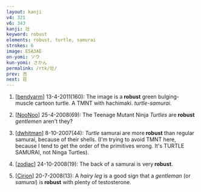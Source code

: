 ```yaml
---
layout: kanji
v4: 321
v6: 343
kanji: 壮
keyword: robust
elements: robust, turtle, samurai
strokes: 6
image: E5A3AE
on-yomi: ソウ
kun-yomi: さかん
permalink: /rtk/壮/
prev: 吉
next: 荘
---
```


1) [<a href="http://kanji.koohii.com/profile/bendyarm">bendyarm</a>] 13-4-2011(160): The image is a<strong> robust</strong> green bulging-muscle cartoon turtle. A TMNT with hachimaki. <em>turtle</em>-<em>samurai</em>.

2) [<a href="http://kanji.koohii.com/profile/NooNoo">NooNoo</a>] 25-4-2008(69): The Teenage Mutant Ninja <em>Turtles</em> are<strong> robust</strong> <em>gentlemen</em> aren&#039;t they?

3) [<a href="http://kanji.koohii.com/profile/dwhitman">dwhitman</a>] 8-10-2007(44): <em>Turtle</em> samurai are more<strong> robust</strong> than regular samurai, because of their shells. (I&#039;m trying to avoid TMNT here, because I tend to get the order of the primitives wrong. It&#039;s TURTLE SAMURAI, not Ninga Turtles).

4) [<a href="http://kanji.koohii.com/profile/zodiac">zodiac</a>] 24-10-2008(19): The back of a samurai is very<strong> robust</strong>.

5) [<a href="http://kanji.koohii.com/profile/Cirion">Cirion</a>] 20-7-2008(13): A <em>hairy leg</em> is a good sign that a <em>gentleman</em> (or <em>samurai</em>) is<strong> robust</strong> with plenty of testosterone.

